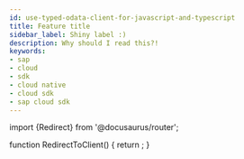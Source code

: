 ```yaml
---
id: use-typed-odata-client-for-javascript-and-typescript
title: Feature title
sidebar_label: Shiny label :)
description: Why should I read this?!
keywords:
- sap
- cloud
- sdk
- cloud native
- cloud sdk
- sap cloud sdk
---
```


import {Redirect} from '@docusaurus/router';

function RedirectToClient() {
  return <Redirect to="use-typed-odata-v2-client-for-javascript-and-typescript" />;
}

<RedirectToClient />
